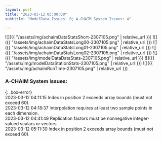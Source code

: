 ```yaml
---
layout: post
title: "2023-03-12 05:00:00"
subtitle: "ModelData Issues: 0; A-CHAIM System Issues: 4"

---
```


![]({{ "/assets/img/achaimDataStatsShort-2307105.png" | relative_url }})
![]({{ "/assets/img/achaimDataStatsLong00-2307105.png" | relative_url }})
![]({{ "/assets/img/achaimDataStatsLong01-2307105.png" | relative_url }})
![]({{ "/assets/img/achaimDataStatsLong02-2307105.png" | relative_url }})
![]({{ "/assets/img/modelDataDataStats-2307105.png" | relative_url }})
![]({{ "/assets/img/modelDataStationStats-2307105.png" | relative_url }})
![]({{ "/assets/img/achaimRunTime-2307105.png" | relative_url }})


### A-CHAIM System Issues:  
  
{: .box-error}  
2023-03-12 04:11:15 Index in position 2 exceeds array bounds (must not exceed 60).  
2023-03-12 04:18:37 Interpolation requires at least two sample points in each dimension.  
2023-03-12 04:41:49 Replication factors must be nonnegative integer-valued scalars or vectors.  
2023-03-12 05:11:30 Index in position 2 exceeds array bounds (must not exceed 60).  
